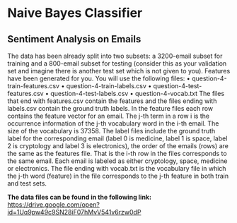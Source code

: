 # Naive Bayes Classifier
## Sentiment Analysis on Emails

The data has been already split into two subsets: a 3200-email subset for training and a 800-email subset for testing (consider this as your validation set and imagine there is another test set which is not given to you). Features have been generated for you. You will use the following files:
• question-4-train-features.csv • question-4-train-labels.csv
• question-4-test-features.csv • question-4-test-labels.csv
• question-4-vocab.txt
The files that end with features.csv contain the features and the files ending with labels.csv contain
the ground truth labels.
In the feature files each row contains the feature vector for an email. The j-th term in a row i is the occurrence information of the j-th vocabulary word in the i-th email. The size of the vocabulary is 37358. The label files include the ground truth label for the corresponding email (label 0 is medicine, label 1 is space, label 2 is cryptology and label 3 is electronics), the order of the emails (rows) are the same as the features file. That is the i-th row in the files corresponds to the same email. Each email is labeled as either cryptology, space, medicine or electronics.
The file ending with vocab.txt is the vocabulary file in which the j-th word (feature) in the file corresponds to the j-th feature in both train and test sets.

**The data files can be found in the following link:** https://drive.google.com/open?id=1Uq9pw49c9SN28iF07hMvV541v6rzw0dP



